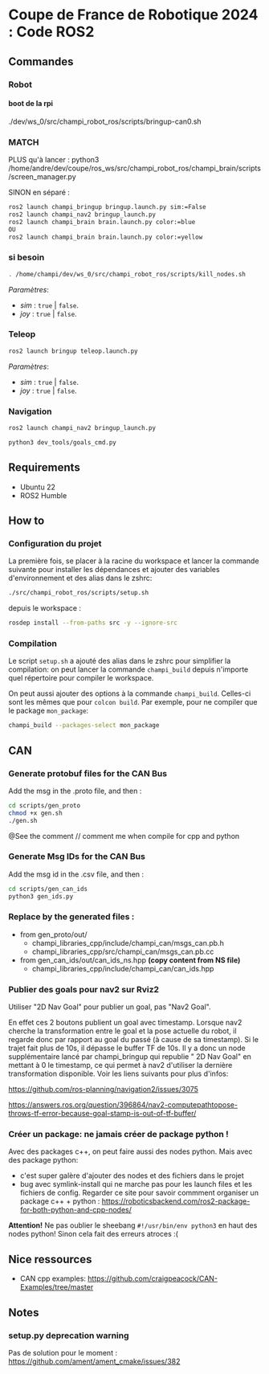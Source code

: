 # Coupe de France de Robotique 2024 : Code ROS2

## Commandes


### Robot
#### boot de la rpi
 ./dev/ws_0/src/champi_robot_ros/scripts/bringup-can0.sh


### MATCH
PLUS qu'à lancer :
python3 /home/andre/dev/coupe/ros_ws/src/champi_robot_ros/champi_brain/scripts/screen_manager.py


SINON en séparé :

```bash
ros2 launch champi_bringup bringup.launch.py sim:=False
ros2 launch champi_nav2 bringup_launch.py
ros2 launch champi_brain brain.launch.py color:=blue
OU
ros2 launch champi_brain brain.launch.py color:=yellow
```


### si besoin
```bash
. /home/champi/dev/ws_0/src/champi_robot_ros/scripts/kill_nodes.sh
```

*Paramètres*:
- *sim* : `true` | `false`.
- *joy* : `true` | `false`.

### Teleop
```bash
ros2 launch bringup teleop.launch.py
```

*Paramètres*:
- *sim* : `true` | `false`.
- *joy* : `true` | `false`.

### Navigation
```bash
ros2 launch champi_nav2 bringup_launch.py
```
```bash
python3 dev_tools/goals_cmd.py
```


## Requirements

- Ubuntu 22
- ROS2 Humble

## How to

### Configuration du projet

La première fois, se placer à la racine du workspace et lancer la commande suivante pour installer les dépendances et ajouter
des variables d'environnement et des alias dans le zshrc:
```bash
./src/champi_robot_ros/scripts/setup.sh
```
depuis le workspace :
```bash
rosdep install --from-paths src -y --ignore-src 
```

### Compilation

Le script `setup.sh` a ajouté des alias dans le zshrc pour simplifier la compilation: on peut lancer la commande
`champi_build` depuis n'importe quel répertoire pour compiler le workspace.

On peut aussi ajouter des options à la commande `champi_build`. Celles-ci sont les mêmes que pour `colcon build`.
Par exemple, pour ne compiler que le package `mon_package`:
```bash
champi_build --packages-select mon_package
```

## CAN
### Generate protobuf files for the CAN Bus
Add the msg in the .proto file, and then :
```bash
cd scripts/gen_proto
chmod +x gen.sh
./gen.sh
```
@See the comment  // comment me when compile for cpp and python


### Generate Msg IDs for the CAN Bus
Add the msg id in the .csv file, and then :
```bash
cd scripts/gen_can_ids
python3 gen_ids.py
```

### Replace by the generated files :
- from gen_proto/out/
    - champi_libraries_cpp/include/champi_can/msgs_can.pb.h
    - champi_libraries_cpp/src/champi_can/msgs_can.pb.cc
- from gen_can_ids/out/can_ids_ns.hpp **(copy content from NS file)**
    - champi_libraries_cpp/include/champi_can/can_ids.hpp

### Publier des goals pour nav2 sur Rviz2

Utiliser "2D Nav Goal" pour publier un goal, pas "Nav2 Goal".

En effet ces 2 boutons publient un goal avec timestamp. Lorsque nav2 cherche la transformation entre le goal et la pose actuelle du robot, il regarde donc par rapport au goal du passé (à cause de sa timestamp). Si le trajet fait plus de 10s, il dépasse le buffer TF de 10s.
Il y a donc un node supplémentaire lancé par champi_bringup qui republie " 2D Nav Goal" en mettant à 0 le timestamp, ce qui permet à nav2 d'utiliser la dernière transformation disponible.
Voir les liens suivants pour plus d'infos:

https://github.com/ros-planning/navigation2/issues/3075

https://answers.ros.org/question/396864/nav2-computepathtopose-throws-tf-error-because-goal-stamp-is-out-of-tf-buffer/


###  Créer un package: ne jamais créer de package python !

Avec des packages c++, on peut faire aussi des nodes python. Mais avec des package python: 
- c'est super galère d'ajouter des nodes et des fichiers dans le projet
- bug avec symlink-install qui ne marche pas pour les launch files et les fichiers de config.
Regarder ce site pour savoir commment organiser un package c++ + python : https://roboticsbackend.com/ros2-package-for-both-python-and-cpp-nodes/

**Attention!** Ne pas oublier le sheebang `#!/usr/bin/env python3` en haut des nodes python! Sinon cela fait des erreurs atroces :(

## Nice ressources

* CAN cpp examples: https://github.com/craigpeacock/CAN-Examples/tree/master

## Notes

### setup.py deprecation warning

Pas de solution pour le moment : https://github.com/ament/ament_cmake/issues/382
